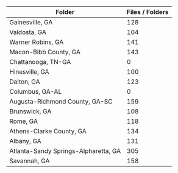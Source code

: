 | Folder                               |   Files / Folders |
|--------------------------------------|-------------------|
| Gainesville, GA                      |               128 |
| Valdosta, GA                         |               104 |
| Warner Robins, GA                    |               141 |
| Macon-Bibb County, GA                |               143 |
| Chattanooga, TN-GA                   |                 0 |
| Hinesville, GA                       |               100 |
| Dalton, GA                           |               123 |
| Columbus, GA-AL                      |                 0 |
| Augusta-Richmond County, GA-SC       |               159 |
| Brunswick, GA                        |               108 |
| Rome, GA                             |               118 |
| Athens-Clarke County, GA             |               134 |
| Albany, GA                           |               131 |
| Atlanta-Sandy Springs-Alpharetta, GA |               305 |
| Savannah, GA                         |               158 |